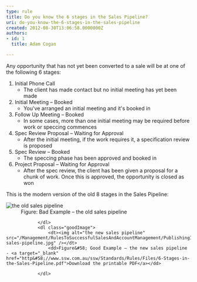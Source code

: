 ```yaml
---
type: rule
title: Do you know the 6 stages in the Sales Pipeline?
uri: do-you-know-the-6-stages-in-the-sales-pipeline
created: 2012-08-30T13:06:58.0000000Z
authors:
- id: 1
  title: Adam Cogan

---
```




<span class='intro'> <p>Any opportunity that has not yet been converted to a sale will be at one of the following 6 stages&#58;</p> </span>

<ol>
                    <li>Initial Phone Call
                        <ul>
                            <li>The client has made contact but no initial meeting has yet been made</li>
                        </ul>
                    </li>
                    <li>Initial Meeting – Booked
                        <ul>
                            <li>You've arranged an initial meeting and it's booked in</li>
                        </ul>
                    </li>
                    <li>Follow Up Meeting – Booked
                        <ul>
                            <li>In some cases, more than one initial meeting may be required before work or speccing commences</li>
                        </ul>
                    </li>
                    <li>Spec Review Proposal – Waiting for Approval
                        <ul>
                            <li>After the initial meeting, if the work requires it, a specification review is proposed</li>
                        </ul>
                    </li>
                    <li>Spec Review – Booked
                        <ul>
                            <li>The speccing phase has been approved and booked in</li>
                        </ul>
                    </li>
                    <li>Project Proposal – Waiting for Approval
                        <ul>
                            <li>After the spec review, the client has been given a proposal for a chunk of work. Once this is approved, the opportunity is closed as won</li>
                        </ul>
                    </li>
                </ol>
                <p>This is the modern version of the old 8 stages in the Sales Pipeline&#58;</p>
                <dl class="badImage">
                    <dt><img alt="the old sales pipeline" src="/Management/RulesToSuccessfulSalesAndAccountManagement/PublishingImages/old-sales-pipeline.jpg" /></dt>
                    <dd>Figure&#58; Bad Example – the old sales pipeline</dd>
  
                </dl>
                <dl class="goodImage">
                    <dt><img alt="the new sales pipeline" src="/Management/RulesToSuccessfulSalesAndAccountManagement/PublishingImages/new-sales-pipeline.jpg" /></dt>
                    <dd>Figure&#58; Good Example – the new sales pipeline - <a target="_blank" href="http&#58;//www.ssw.com.au/ssw/Standards/Rules/Files/6-Stages-in-the-Sales-Pipeline.pdf">Download the printable PDF</a></dd>
  
                </dl>
 


